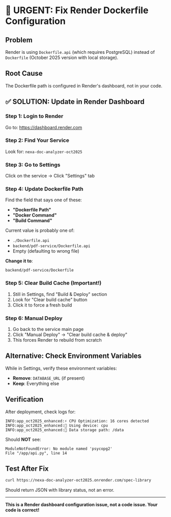 # 🚨 URGENT: Fix Render Dockerfile Configuration

## Problem
Render is using `Dockerfile.api` (which requires PostgreSQL) instead of `Dockerfile` (October 2025 version with local storage).

## Root Cause
The Dockerfile path is configured in Render's dashboard, not in your code.

## ✅ SOLUTION: Update in Render Dashboard

### Step 1: Login to Render
Go to: https://dashboard.render.com

### Step 2: Find Your Service
Look for: `nexa-doc-analyzer-oct2025`

### Step 3: Go to Settings
Click on the service → Click "Settings" tab

### Step 4: Update Dockerfile Path
Find the field that says one of these:
- **"Dockerfile Path"**
- **"Docker Command"**  
- **"Build Command"**

Current value is probably one of:
- `./Dockerfile.api`
- `backend/pdf-service/Dockerfile.api`
- Empty (defaulting to wrong file)

**Change it to**:
```
backend/pdf-service/Dockerfile
```

### Step 5: Clear Build Cache (Important!)
1. Still in Settings, find "Build & Deploy" section
2. Look for "Clear build cache" button
3. Click it to force a fresh build

### Step 6: Manual Deploy
1. Go back to the service main page
2. Click "Manual Deploy" → "Clear build cache & deploy"
3. This forces Render to rebuild from scratch

## Alternative: Check Environment Variables

While in Settings, verify these environment variables:
- **Remove**: `DATABASE_URL` (if present)
- **Keep**: Everything else

## Verification

After deployment, check logs for:
```
INFO:app_oct2025_enhanced:⚡ CPU Optimization: 16 cores detected
INFO:app_oct2025_enhanced:🔧 Using device: cpu
INFO:app_oct2025_enhanced:💾 Data storage path: /data
```

Should **NOT** see:
```
ModuleNotFoundError: No module named 'psycopg2'
File "/app/api.py", line 14
```

## Test After Fix

```bash
curl https://nexa-doc-analyzer-oct2025.onrender.com/spec-library
```

Should return JSON with library status, not an error.

---

**This is a Render dashboard configuration issue, not a code issue. Your code is correct!**
